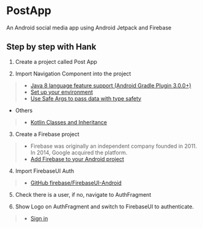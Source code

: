 # PostApp

An Android social media app using Android Jetpack and Firebase

## Step by step with Hank

1. Create a project called Post App

2. Import Navigation Component into the project
> - [Java 8 language feature support (Android Gradle Plugin 3.0.0+)](https://developer.android.com/studio/write/java8-support#supported_features)
> - [Set up your environment](https://developer.android.com/guide/navigation/navigation-getting-started#Set-up)
> - [Use Safe Args to pass data with type safety](https://developer.android.com/guide/navigation/navigation-pass-data#Safe-args)

- Others
>- [Kotlin Classes and Inheritance](https://kotlinlang.org/docs/reference/classes.html)

3. Create a Firebase project
> - Firebase was originally an independent company founded in 2011. In 2014, Google acquired the platform.
> - [Add Firebase to your Android project](https://youtu.be/EmFA1l3ZGC0)

4. Import FirebaseUI Auth
> - [GitHub firebase/FirebaseUI-Android](https://github.com/firebase/FirebaseUI-Android)

5. Check there is a user, if no, navigate to AuthFragment

6. Show Logo on AuthFragment and switch to FirebaseUI to authenticate.
> - [Sign in](https://firebase.google.com/docs/auth/android/firebaseui#sign_in)